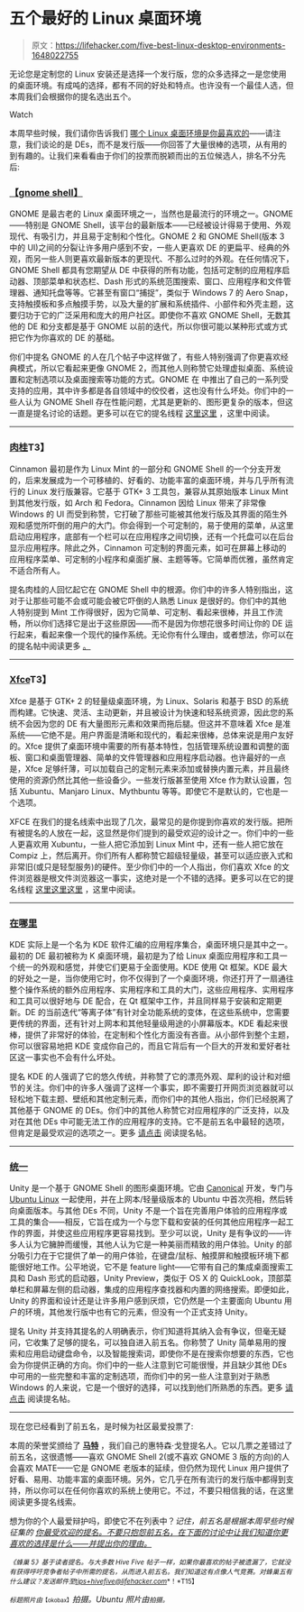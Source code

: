 # 五个最好的 Linux 桌面环境

> 原文：<https://lifehacker.com/five-best-linux-desktop-environments-1648022755>

无论您是定制您的 Linux 安装还是选择一个发行版，您的众多选择之一是您使用的桌面环境。有成吨的选择，都有不同的好处和特点。也许没有一个最佳人选，但本周我们会根据你的提名选出五个。

Watch

本周早些时候，我们请你告诉我们 [哪个 Linux 桌面环境是你最喜欢的](https://lifehacker.com/whats-the-best-linux-desktop-environment-1646862177)——请注意，我们谈论的是 DEs，而不是发行版——你回答了大量很棒的选项，从有用的到有趣的。让我们来看看由于你们的投票而脱颖而出的五位候选人，排名不分先后:

### [【gnome shell】](http://www.gnome.org/)

GNOME 是最古老的 Linux 桌面环境之一，当然也是最流行的环境之一。GNOME——特别是 GNOME Shell，该平台的最新版本——已经被设计得易于使用、外观现代、有吸引力，并且易于定制和个性化。GNOME 2 和 GNOME Shell(版本 3 中的 UI)之间的分裂让许多用户感到不安，一些人更喜欢 DE 的更扁平、经典的外观，而另一些人则更喜欢最新版本的更现代、不那么过时的外观。在任何情况下，GNOME Shell 都具有您期望从 DE 中获得的所有功能，包括可定制的应用程序启动器、顶部菜单和状态栏、Dash 形式的系统范围搜索、窗口、应用程序和文件管理器、通知托盘等等。它甚至有窗口“捕捉”，类似于 Windows 7 的 Aero Snap，支持触摸板和多点触摸手势，以及大量的扩展和系统插件、小部件和外壳主题，这要归功于它的广泛采用和庞大的用户社区。即使你不喜欢 GNOME Shell，无数其他的 DE 和分支都是基于 GNOME 以前的迭代，所以你很可能以某种形式或方式把它作为你喜欢的 DE 的基础。

你们中提名 GNOME 的人在几个帖子中这样做了，有些人特别强调了你更喜欢经典模式，所以它看起来更像 GNOME 2，而其他人则称赞它处理虚拟桌面、系统设置和定制选项以及桌面搜索等功能的方式。GNOME 在 中推出了自己的一系列受支持的应用，其中许多都是各自领域中的佼佼者，这也没有什么坏处。你们中的一些人认为 GNOME Shell 存在性能问题，尤其是更新的、图形更复杂的版本，但这一直是提名讨论的话题。更多可以在它的提名线程 [这里](http://lifehacker.com/vote-gnome-3-14-why-the-way-gnome-handles-virtual-des-1647087072)[这里](http://lifehacker.com/vote-gnome3-classic-mode-why-i-always-used-gnome2-bac-1647065357) ，这里中阅读。

* * *

### [肉桂](http://cinnamon.linuxmint.com/)T3】

Cinnamon 最初是作为 Linux Mint 的一部分和 GNOME Shell 的一个分支开发的，后来发展成为一个可移植的、好看的、功能丰富的桌面环境，并与几乎所有流行的 Linux 发行版兼容。它基于 GTK+ 3 工具包，兼容从其原始版本 Linux Mint 到其他发行版，如 Arch 和 Fedora。Cinnamon 因给 Linux 带来了非常像 Windows 的 UI 而受到称赞，它打破了那些可能被其他发行版及其界面的陌生外观和感觉所吓倒的用户的大门。你会得到一个可定制的，易于使用的菜单，从这里启动应用程序，底部有一个栏可以在应用程序之间切换，还有一个托盘可以在后台显示应用程序。除此之外，Cinnamon 可定制的界面元素，如可在屏幕上移动的应用程序菜单、可定制的小程序和桌面扩展、主题等等。它简单而优雅，虽然肯定不适合所有人。

提名肉桂的人回忆起它在 GNOME Shell 中的根源。你们中的许多人特别指出，这对于让那些可能不会或可能会被它吓倒的人熟悉 Linux 是很好的。你们中的其他人特别提到 Mint 工作得很好，因为它简单、可定制、看起来很棒，并且工作流畅，所以你们选择它是出于这些原因——而不是因为你想花很多时间让你的 DE 运行起来，看起来像一个现代的操作系统。无论你有什么理由，或者想法，你可以在 的提名帖中阅读更多 [。](http://lifehacker.com/i-vote-for-cinnamon-that-came-out-of-the-linux-mint-pro-1647048324)

* * *

### [Xfce](http://www.xfce.org/)T3】

Xfce 是基于 GTK+ 2 的轻量级桌面环境，为 Linux、Solaris 和基于 BSD 的系统而构建。它快速、灵活、主动更新，并且被设计为快速和轻系统资源，因此您的系统不会因为您的 DE 有大量图形元素和效果而拖后腿。但这并不意味着 Xfce 是准系统——它绝不是。用户界面是清晰和现代的，看起来很棒，总体来说是用户友好的。Xfce 提供了桌面环境中需要的所有基本特性，包括管理系统设置和调整的面板、窗口和桌面管理器、简单的文件管理器和应用程序启动器。也许最好的一点是，Xfce 足够纤薄，可以加载自己的定制元素来添加或替换内置元素，并且最终使用的资源仍然比其他一些设备少。一些发行版甚至使用 Xfce 作为默认设置，包括 Xubuntu、Manjaro Linux、Mythbuntu 等等。即使它不是默认的，它也是一个选项。

XFCE 在我们的提名线索中出现了几次，最常见的是你提到你喜欢的发行版。把所有被提名的人放在一起，这显然是你们提到的最受欢迎的设计之一。你们中的一些人更喜欢用 Xubuntu，一些人把它添加到 Linux Mint 中，还有一些人把它放在 Compiz 上，然后离开。你们所有人都称赞它超级轻量级，甚至可以适应嵌入式和非常旧(或只是轻型服务)的硬件。至少你们中的一个人指出，你们喜欢 Xfce 的文件浏览器是根文件浏览器这一事实，这绝对是一个不错的选择。更多可以在它的提名线程 [这里](http://lifehacker.com/vote-xfce-compiz-why-xfce-uses-very-low-system-reso-1647057217)[这里](http://lifehacker.com/vote-xfce-why-i-never-could-get-use-to-unity-and-xfc-1647091058)[这里](http://lifehacker.com/vote-xfce-on-linux-mint-this-is-what-i-have-running-on-1647217386) ，这里中阅读。

* * *

### [在哪里](https://www.kde.org/)

KDE 实际上是一个名为 KDE 软件汇编的应用程序集合，桌面环境只是其中之一。最初的 DE 最初被称为 K 桌面环境，最初是为了给 Linux 桌面应用程序和工具一个统一的外观和感觉，并使它们更易于全面使用。KDE 使用 Qt 框架。KDE 最大的好处之一是，当你使用它时，你不仅得到了一个桌面环境，你还打开了一扇通往整个操作系统的额外应用程序、实用程序和工具的大门，这些应用程序、实用程序和工具可以很好地与 DE 配合，在 Qt 框架中工作，并且同样易于安装和定期更新。DE 的当前迭代“等离子体”有针对全功能系统的变体，在这些系统中，您需要更传统的界面，还有针对上网本和其他轻量级用途的小屏幕版本。KDE 看起来很棒，提供了非常好的体验，在定制和个性化方面没有吝啬。从小部件到整个主题，你可以很容易地把 KDE 变成你自己的，而且它背后有一个巨大的开发和爱好者社区这一事实也不会有什么坏处。

提名 KDE 的人强调了它的悠久传统，并称赞了它的漂亮外观、犀利的设计和对细节的关注。你们中的许多人强调了这样一个事实，即不需要打开网页浏览器就可以轻松地下载主题、壁纸和其他定制元素，而你们中的其他人指出，你们已经脱离了其他基于 GNOME 的 DEs。你们中的其他人称赞它对应用程序的广泛支持，以及对在其他 DEs 中可能无法工作的应用程序的支持。它不是前五名中最轻的选项，但肯定是最受欢迎的选项之一。更多 [请点击](http://lifehacker.com/vote-kde-why-kde-is-highly-customizable-and-these-days-1647053590) 阅读提名帖。

* * *

### [统一](https://unity.ubuntu.com/)

Unity 是一个基于 GNOME Shell 的图形桌面环境。它由 [Canonical](http://www.canonical.com/) 开发，专门与 [Ubuntu Linux](http://www.ubuntu.com/) 一起使用，并在上网本/轻量级版本的 Ubuntu 中首次亮相，然后转向桌面版本。与其他 DEs 不同，Unity 不是一个旨在完善用户体验的应用程序或工具的集合——相反，它旨在成为一个与您下载和安装的任何其他应用程序一起工作的界面，并使这些应用程序更容易找到。至少可以说，Unity 是有争议的——许多人认为它臃肿而缓慢，其他人认为它是一种美丽而精致的用户体验。Unity 的部分吸引力在于它提供了单一的用户体验，在键盘/鼠标、触摸屏和触摸板环境下都能很好地工作。公平地说，它不是 feature light——它带有自己的集成桌面搜索工具和 Dash 形式的启动器，Unity Preview，类似于 OS X 的 QuickLook，顶部菜单栏和屏幕左侧的启动器，集成的应用程序查找器和内置的网络搜索。即便如此，Unity 的界面和设计还是让许多用户感到厌烦，它仍然是一个主要面向 Ubuntu 用户的环境，其他发行版中也有它的元素，但没有一个正式支持 Unity。

提名 Unity 并支持其提名的人明确表示，你们知道将其纳入会有争议，但毫无疑问，它收集了足够的提名，可以独自进入前五名。你称赞了 Unity 简单易用的搜索和应用启动键盘命令，以及智能搜索词，即使你不是在搜索你想要的东西，它也会为你提供正确的方向。你们中的一些人注意到它可能很慢，并且缺少其他 DEs 中可用的一些完整和丰富的定制选项，而你们中的另一些人注意到对于熟悉 Windows 的人来说，它是一个很好的选择，可以找到他们所熟悉的东西。更多 [请点击](http://lifehacker.com/vote-unity-why-i-know-ill-flame-for-this-but-ive-stu-1647060122) 阅读提名帖。

* * *

现在您已经看到了前五名，是时候为社区最爱投票了:

本周的荣誉奖颁给了 [**马特**](http://mate-desktop.org/) ，我们自己的惠特森·戈登提名人。它以几票之差错过了前五名，这很遗憾——喜欢 GNOME Shell 2(或不喜欢 GNOME 3 版的方向)的人会喜欢 MATE——它是 GNOME 老版本的延续，但仍然为现代 Linux 用户提供了好看、易用、功能丰富的桌面环境。另外，它几乎在所有流行的发行版中都得到支持，所以你可以在任何你喜欢的系统上使用它。不过，不要只相信我的话，在这里阅读更多提名线索。

想为你的个人最爱辩护吗，即使它不在列表中？*记住，前五名是根据本周早些时候* *征集的* [*你最受欢迎的提名。不要只抱怨前五名，在下面的讨论中让我们知道你更喜欢的选择是什么——并提出你的理由。*](https://lifehacker.com/whats-the-best-linux-desktop-environment-1646862177)

<small>*《蜂巢 5》基于读者提名。与大多数 Hive Five 帖子一样，如果你最喜欢的帖子被遗漏了，它就没有获得呼吁竞争者帖子中所需的提名，从而进入前五名。我们知道这有点像人气竞赛。对蜂巢五有什么建议？发送邮件至*</small>[<small>*tips+hivefive@lifehacker.com*</small>](mailto:http://lifehacker.com/tips+hivefive@lifehacker.com)<small>*！*T15】</small>

<small>*标题照片由*</small><small><small>【okobax】</small></small>*拍摄。Ubuntu 照片由*[<small></small>](http://commons.wikimedia.org/wiki/File:Ubuntu_14.04_Search_applications.png)*<small>*拍摄。*</small>*